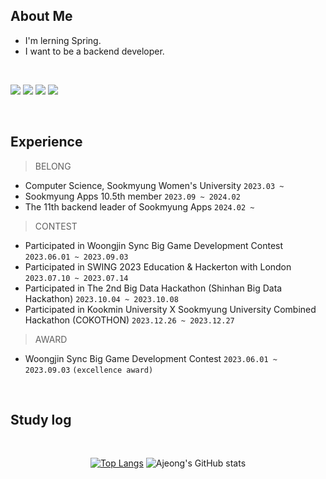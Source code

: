 ##  About Me

- I'm lerning Spring.
- I want to be a backend developer.


<br />
 <p float="left">
  <img src="https://img.shields.io/badge/JAVA-007396?style=for-the-badge&logo=Java&logoColor=white">
  <img src="https://img.shields.io/badge/Spring-6DB33F?style=for-the-badge&logo=Spring&logoColor=white">
  <img src="https://img.shields.io/badge/MySQL-4479A1?style=for-the-badge&logo=MySQL&logoColor=white">
  <img src="https://img.shields.io/badge/aws-232F3E?style=for-the-badge&logo=Amazon aws&logoColor=white">
</p>


   <br/>


## Experience

> BELONG

- Computer Science, Sookmyung Women's University `2023.03 ~`
- Sookmyung Apps 10.5th member `2023.09 ~ 2024.02`
- The 11th backend leader of Sookmyung Apps `2024.02 ~ `

> CONTEST
- Participated in Woongjin Sync Big Game Development Contest `2023.06.01 ~ 2023.09.03`
- Participated in SWING 2023 Education & Hackerton with London `2023.07.10 ~ 2023.07.14`
- Participated in The 2nd Big Data Hackathon (Shinhan Big Data Hackathon) `2023.10.04 ~ 2023.10.08`
- Participated in Kookmin University X Sookmyung University Combined Hackathon (COKOTHON) `2023.12.26 ~ 2023.12.27`

> AWARD
- Woongjin Sync Big Game Development Contest `2023.06.01 ~ 2023.09.03` `(excellence award)`

<br />
 
## Study log
 
  <br/>

  <div align="center"> 
    <p float="left">
      
[![Top Langs](https://github-readme-stats.vercel.app/api/top-langs/?username=ajung7038)](https://github.com/ajung7038/github-readme-stats)
![Ajeong's GitHub stats](https://github-readme-stats.vercel.app/api?username=ajung7038&show_icons=true&theme=transparent)

</p>
</div>




<!--
**ajung7038/ajung7038** is a ✨ _special_ ✨ repository because its `README.md` (this file) appears on your GitHub profile.

Here are some ideas to get you started:

- 🔭 I’m currently working on ...
- 🌱 I’m currently learning ...
- 👯 I’m looking to collaborate on ...
- 🤔 I’m looking for help with ...
- 💬 Ask me about ...
- 📫 How to reach me: ...
- 😄 Pronouns: ...
- ⚡ Fun fact: ...
-->
